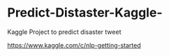 # Predict-Distaster-Kaggle-
Kaggle Project to predict disaster tweet

https://www.kaggle.com/c/nlp-getting-started
